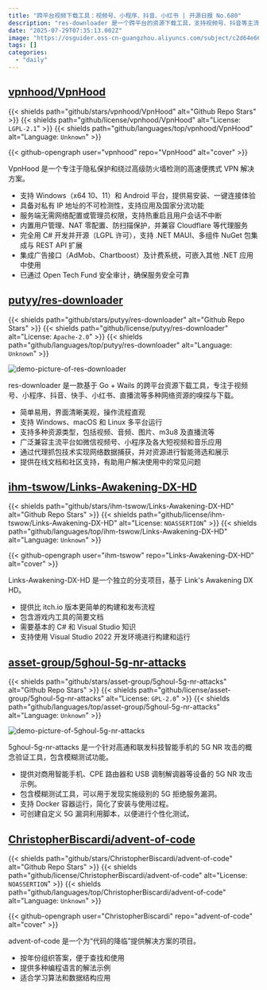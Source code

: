 ```yaml
---
title: "跨平台视频下载工具：视频号、小程序、抖音、小红书 | 开源日报 No.680"
description: "res-downloader 是一个跨平台的资源下载工具，支持视频号、抖音等主流平台的视频/音频/图片嗅探下载，采用 Go + Wails 开发，提供简洁界面和代理抓包功能，兼容 Windows/macOS/Linux。"
date: "2025-07-29T07:35:13.002Z"
image: "https://osguider.oss-cn-guangzhou.aliyuncs.com/subject/c2d64e66ceb24c7d83f50a57f178623c.png"
tags: []
categories:
  - "daily"
---
```


## [vpnhood/VpnHood](https://github.com/vpnhood/VpnHood)

{{< shields path="github/stars/vpnhood/VpnHood" alt="Github Repo Stars" >}} {{< shields path="github/license/vpnhood/VpnHood" alt="License: `LGPL-2.1`" >}} {{< shields path="github/languages/top/vpnhood/VpnHood" alt="Language: `Unknown`" >}}

{{< github-opengraph user="vpnhood" repo="VpnHood" alt="cover" >}}

VpnHood 是一个专注于隐私保护和绕过高级防火墙检测的高速便携式 VPN 解决方案。

- 支持 Windows（x64 10、11）和 Android 平台，提供易安装、一键连接体验
- 具备对私有 IP 地址的不可检测性，支持应用及国家分流功能
- 服务端无需网络配置或管理员权限，支持热重启且用户会话不中断
- 内置用户管理、NAT 零配置、防扫描保护，并兼容 Cloudflare 等代理服务
- 完全用 C# 开发并开源（LGPL 许可），支持 .NET MAUI、多组件 NuGet 包集成与 REST API 扩展
- 集成广告接口（AdMob、Chartboost）及计费系统，可嵌入其他 .NET 应用中使用
- 已通过 Open Tech Fund 安全审计，确保服务安全可靠
  
## [putyy/res-downloader](https://github.com/putyy/res-downloader)

{{< shields path="github/stars/putyy/res-downloader" alt="Github Repo Stars" >}} {{< shields path="github/license/putyy/res-downloader" alt="License: `Apache-2.0`" >}} {{< shields path="github/languages/top/putyy/res-downloader" alt="Language: `Unknown`" >}}

![demo-picture-of-res-downloader](https://static.osguider.com/subject/github/putyy/res-downloader/ffe4000d389f79ac2da5842b559afc6a.png)

res-downloader 是一款基于 Go + Wails 的跨平台资源下载工具，专注于视频号、小程序、抖音、快手、小红书、直播流等多种网络资源的嗅探与下载。

- 简单易用，界面清晰美观，操作流程直观
- 支持 Windows、macOS 和 Linux 多平台运行
- 支持多种资源类型，包括视频、音频、图片、m3u8 及直播流等
- 广泛兼容主流平台如微信视频号、小程序及各大短视频和音乐应用
- 通过代理抓包技术实现网络数据捕获，并对资源进行智能筛选和展示
- 提供在线文档和社区支持，有助用户解决使用中的常见问题
  
## [ihm-tswow/Links-Awakening-DX-HD](https://github.com/ihm-tswow/Links-Awakening-DX-HD)

{{< shields path="github/stars/ihm-tswow/Links-Awakening-DX-HD" alt="Github Repo Stars" >}} {{< shields path="github/license/ihm-tswow/Links-Awakening-DX-HD" alt="License: `NOASSERTION`" >}} {{< shields path="github/languages/top/ihm-tswow/Links-Awakening-DX-HD" alt="Language: `Unknown`" >}}

{{< github-opengraph user="ihm-tswow" repo="Links-Awakening-DX-HD" alt="cover" >}}

Links-Awakening-DX-HD 是一个独立的分支项目，基于 Link's Awakening DX HD。

- 提供比 itch.io 版本更简单的构建和发布流程
- 包含游戏内工具的简要文档
- 需要基本的 C# 和 Visual Studio 知识
- 支持使用 Visual Studio 2022 开发环境进行构建和运行
  
## [asset-group/5ghoul-5g-nr-attacks](https://github.com/asset-group/5ghoul-5g-nr-attacks)

{{< shields path="github/stars/asset-group/5ghoul-5g-nr-attacks" alt="Github Repo Stars" >}} {{< shields path="github/license/asset-group/5ghoul-5g-nr-attacks" alt="License: `GPL-2.0`" >}} {{< shields path="github/languages/top/asset-group/5ghoul-5g-nr-attacks" alt="Language: `Unknown`" >}}

![demo-picture-of-5ghoul-5g-nr-attacks](https://static.osguider.com/subject/github/asset-group/5ghoul-5g-nr-attacks/0c26ff92be373bdcad23e993a8c1c10e.png)

5ghoul-5g-nr-attacks 是一个针对高通和联发科技智能手机的 5G NR 攻击的概念验证工具，包含模糊测试功能。

- 提供对商用智能手机、CPE 路由器和 USB 调制解调器等设备的 5G NR 攻击示例。
- 包含模糊测试工具，可以用于发现实施级别的 5G 拒绝服务漏洞。
- 支持 Docker 容器运行，简化了安装与使用过程。
- 可创建自定义 5G 漏洞利用脚本，以便进行个性化测试。
  
## [ChristopherBiscardi/advent-of-code](https://github.com/ChristopherBiscardi/advent-of-code)

{{< shields path="github/stars/ChristopherBiscardi/advent-of-code" alt="Github Repo Stars" >}} {{< shields path="github/license/ChristopherBiscardi/advent-of-code" alt="License: `NOASSERTION`" >}} {{< shields path="github/languages/top/ChristopherBiscardi/advent-of-code" alt="Language: `Unknown`" >}}

{{< github-opengraph user="ChristopherBiscardi" repo="advent-of-code" alt="cover" >}}

advent-of-code 是一个为“代码的降临”提供解决方案的项目。

- 按年份组织答案，便于查找和使用
- 提供多种编程语言的解法示例
- 适合学习算法和数据结构应用
  
